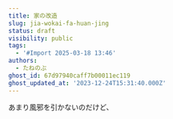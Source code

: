 ```yaml
---
title: 家の改造
slug: jia-wokai-fa-huan-jing
status: draft
visibility: public
tags:
  - '#Import 2025-03-18 13:46'
authors:
  - たねのぶ
ghost_id: 67d97940caff7b00011ec119
ghost_updated_at: '2023-12-24T15:31:40.000Z'
---
```

あまり風邪を引かないのだけど、
